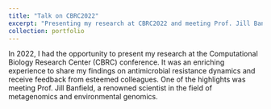 ```yaml
---
title: "Talk on CBRC2022"
excerpt: "Presenting my research at CBRC2022 and meeting Prof. Jill Banfiled.<br/><img src='/images/CBRC2022_jill.jpeg' alt='Presenting at CBRC2022'><br/><img src='/images/CBRC2022.jpg' alt='With Prof. Jill Banfield'>>"
collection: portfolio
---
```


In 2022, I had the opportunity to present my research at the Computational Biology Research Center (CBRC) conference. It was an enriching experience to share my findings on antimicrobial resistance dynamics and receive feedback from esteemed colleagues. One of the highlights was meeting Prof. Jill Banfield, a renowned scientist in the field of metagenomics and environmental genomics.
